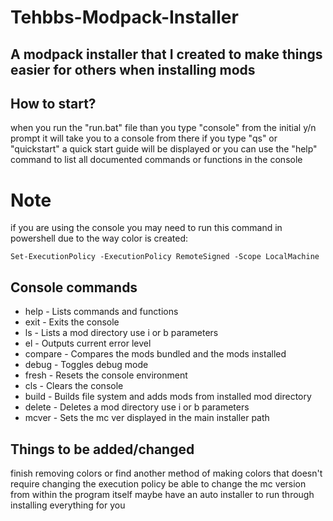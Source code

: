 # Tehbbs-Modpack-Installer
## A modpack installer that I created to make things easier for others when installing mods

## How to start?
when you run the "run.bat" file
than you type "console" from the initial y/n prompt it will take you to a console
from there if you type "qs" or "quickstart" a quick start guide will be displayed
or you can use the "help" command to list all documented commands or functions in the console


# Note
if you are using the console you may need to run this command in powershell due to the way color is created:
```
Set-ExecutionPolicy -ExecutionPolicy RemoteSigned -Scope LocalMachine
```

## Console commands
- help      - Lists commands and functions
- exit      - Exits the console
- ls        - Lists a mod directory use i or b parameters
- el        - Outputs current error level
- compare   - Compares the mods bundled and the mods installed
- debug     - Toggles debug mode
- fresh     - Resets the console environment
- cls       - Clears the console
- build     - Builds file system and adds mods from installed mod directory
- delete    - Deletes a mod directory use i or b parameters
- mcver     - Sets the mc ver displayed in the main installer path


## Things to be added/changed
finish removing colors or find another method of making colors that doesn't require changing the execution policy
be able to change the mc version from within the program itself
maybe have an auto installer to run through installing everything for you